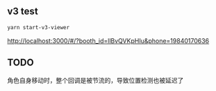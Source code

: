 ## v3 test

```bash
yarn start-v3-viewer
```

[http://localhost:3000/#/?booth_id=llBvQVKpHIu&phone=19840170636](http://localhost:3000/#/?booth_id=llBvQVKpHIu&phone=19840170636)

## TODO

角色自身移动时，整个回调是被节流的，导致位置检测也被延迟了